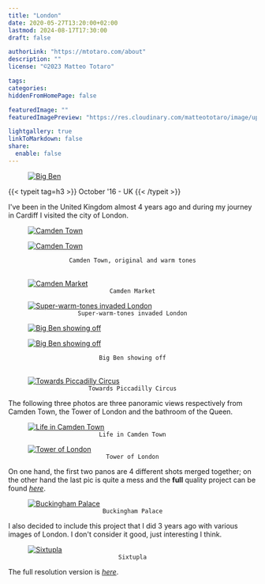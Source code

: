 ```yaml
---
title: "London"
date: 2020-05-27T13:20:00+02:00
lastmod: 2024-08-17T17:30:00
draft: false

authorLink: "https://mtotaro.com/about"
description: ""
license: "©2023 Matteo Totaro"

tags:
categories:
hiddenFromHomePage: false

featuredImage: ""
featuredImagePreview: "https://res.cloudinary.com/matteototaro/image/upload/london/3.jpg"

lightgallery: true
linkToMarkdown: false
share:
  enable: false
---
```


<div class="container-fluid">
    <div class="ratio-box fade-box">
        <figure>
          <a class="lightgallery" 
                  href="https://res.cloudinary.com/matteototaro/image/upload/london/111.jpg"
                  title="Big Ben"
                  data-thumbnail="https://res.cloudinary.com/matteototaro/image/upload/c_auto,w_auto/london/111.jpg"
                  data-sub-html="Big Ben">
                  <img class="lazyload blur-up"
                      src="https://res.cloudinary.com/matteototaro/image/upload/c_auto,w_auto/london/111.jpg"
                      alt="Big Ben"></a>
        </figure>
        {{< typeit tag=h3 >}} October '16 - UK {{< /typeit >}}
        <div class="col-md-8 col-md-push-2 no-padding-left" >
          <p>I've been in the United Kingdom almost 4 years ago and during my journey in Cardiff I visited the city of London.</p>
        </div>
      <div class="row">
            <div class="scroll-view">
              <div class="scroll-doc">
                <div class="scroll-item">
                  <div class="thumbnail">
                      <figure>
                        <a class="lightgallery" 
                                href="https://res.cloudinary.com/matteototaro/image/upload/london/3.jpg"
                                title="Camden Town"
                                data-thumbnail="https://res.cloudinary.com/matteototaro/image/upload/c_auto,w_auto/london/3.jpg"
                                data-sub-html="Camden Town">
                                <img class="lazyload blur-up"
                                    src="https://res.cloudinary.com/matteototaro/image/upload/c_auto,w_auto/london/3.jpg"
                                    alt="Camden Town"></a>
                      </figure>
                  </div>
                </div>
                <div class="scroll-item">
                  <div class="thumbnail">
                      <figure>
                        <a class="lightgallery" 
                                href="https://res.cloudinary.com/matteototaro/image/upload/london/44.jpg"
                                title="Camden Town"
                                data-thumbnail="https://res.cloudinary.com/matteototaro/image/upload/c_auto,w_auto/london/44.jpg"
                                data-sub-html="Camden Town">
                                <img class="lazyload blur-up"
                                    src="https://res.cloudinary.com/matteototaro/image/upload/c_auto,w_auto/london/44.jpg"
                                    alt="Camden Town"></a>
                      </figure>
                  </div>
                </div>
            </div>
        </div>
      </div>
      <figcaption class=image-caption style="text-align:center">
          <code>Camden Town, original and warm tones</code>
      </figcaption><br>
        <figure>
          <a class="lightgallery" 
                  href="https://res.cloudinary.com/matteototaro/image/upload/london/6.jpg"
                  title="Camden Market"
                  data-thumbnail="https://res.cloudinary.com/matteototaro/image/upload/c_auto,w_auto/london/6.jpg"
                  data-sub-html="Camden Market">
                  <img class="lazyload blur-up"
                      src="https://res.cloudinary.com/matteototaro/image/upload/c_auto,w_auto/london/6.jpg"
                      alt="Camden Market"></a>
              <figcaption class=image-caption style="text-align:center">
                <code>Camden Market</code>
              </figcaption>
        </figure>
        <figure>
          <a class="lightgallery" 
                  href="https://res.cloudinary.com/matteototaro/image/upload/london/7.jpg"
                  title="Super-warm-tones invaded London"
                  data-thumbnail="https://res.cloudinary.com/matteototaro/image/upload/c_auto,w_auto/london/7.jpg"
                  data-sub-html="Super-warm-tones invaded London">
                  <img class="lazyload blur-up"
                       src="https://res.cloudinary.com/matteototaro/image/upload/c_auto,w_auto/london/7.jpg"
                       alt="Super-warm-tones invaded London"></a>
              <figcaption class=image-caption style="text-align:center">
                <code>Super-warm-tones invaded London</code>
              </figcaption>
          </figure>
      <div class="row">
            <div class="scroll-view">
              <div class="scroll-doc">
                <div class="scroll-item">
                  <div class="thumbnail">
                    <figure>
                      <a class="lightgallery" 
                              href="https://res.cloudinary.com/matteototaro/image/upload/london/11.jpg"
                              title="Big Ben showing off"
                              data-thumbnail="https://res.cloudinary.com/matteototaro/image/upload/c_auto,w_auto/london/11.jpg"
                              data-sub-html="Big Ben showing off">
                              <img class="lazyload blur-up"
                                  src="https://res.cloudinary.com/matteototaro/image/upload/c_auto,w_auto/london/11.jpg"
                                  alt="Big Ben showing off"></a>
                    </figure>
                  </div>
                </div>
                <div class="scroll-item">
                  <div class="thumbnail">
                    <figure>
                      <a class="lightgallery" 
                              href="https://res.cloudinary.com/matteototaro/image/upload/london/8.jpg"
                              title="Big Ben showing off"
                              data-thumbnail="https://res.cloudinary.com/matteototaro/image/upload/c_auto,w_auto/london/8.jpg"
                              data-sub-html="Big Ben showing off">
                              <img class="lazyload blur-up"
                                  src="https://res.cloudinary.com/matteototaro/image/upload/c_auto,w_auto/london/8.jpg"
                                  alt="Big Ben showing off"></a>
                    </figure>
                  </div>
                </div>
            </div>
        </div>
      </div>
      <figcaption class=image-caption style="text-align:center">
          <code>Big Ben showing off</code>
      </figcaption><br>
        <figure>
          <a class="lightgallery" 
                  href="https://res.cloudinary.com/matteototaro/image/upload/london/9.jpg"
                  title="Towards Piccadilly Circus"
                  data-thumbnail="https://res.cloudinary.com/matteototaro/image/upload/c_auto,w_auto/london/9.jpg"
                  data-sub-html="Towards Piccadilly Circus">
                  <img class="lazyload blur-up"
                      src="https://res.cloudinary.com/matteototaro/image/upload/c_auto,w_auto/london/9.jpg"
                      alt="Towards Piccadilly Circus"></a>
              <figcaption class=image-caption style="text-align:center">
                 <code>Towards Piccadilly Circus</code>
              </figcaption>
        </figure>
        <div class="col-md-8 col-md-push-2 no-padding-left" >
          <p>The following three photos are three panoramic views respectively from Camden Town, the Tower of London and the bathroom of the Queen.</p>
        </div>
        <figure>
          <a class="lightgallery" 
                  href="https://res.cloudinary.com/matteototaro/image/upload/london/5.jpg"
                  title="Life in Camden Town"
                  data-thumbnail="https://res.cloudinary.com/matteototaro/image/upload/c_auto,w_auto/london/5.jpg"
                  data-sub-html="Life in Camden Town">
                  <img class="lazyload blur-up"
                      src="https://res.cloudinary.com/matteototaro/image/upload/c_auto,w_auto/london/5.jpg"
                      alt="Life in Camden Town"></a>
              <figcaption class=image-caption style="text-align:center">
                <code>Life in Camden Town</code>
              </figcaption>
        </figure>
        <figure>
          <a class="lightgallery" 
                  href="https://res.cloudinary.com/matteototaro/image/upload/london/10.jpg"
                  title="Tower of London"
                  data-thumbnail="https://res.cloudinary.com/matteototaro/image/upload/c_auto,w_auto/london/10.jpg"
                  data-sub-html="Tower of London">
                  <img class="lazyload blur-up"
                      src="https://res.cloudinary.com/matteototaro/image/upload/c_auto,w_auto/london/10.jpg"
                      alt="Tower of London"></a>
              <figcaption class=image-caption style="text-align:center">
                  <code>Tower of London</code>
              </figcaption>
        </figure>
        <div class="col-md-8 col-md-push-2 no-padding-left" >
          <p> On one hand, the first two panos are 4 different shots merged together; on the other hand the last pic is quite a mess and the <strong>full</strong> quality project can be found <a href="https://drive.google.com/file/d/1sIa2JbRFzuH99andlX49eVrF9cCUz8/view?usp=sharing"><i>here</i></a>.</p>
        </div>
        <figure>
          <a class="lightgallery"
                  href="https://res.cloudinary.com/matteototaro/image/upload/london/2.jpg"
                  title="Buckingham Palace"
                  data-thumbnail="https://res.cloudinary.com/matteototaro/image/upload/c_auto,w_auto/london/2.jpg"
                  data-sub-html="Buckingham Palace">
                  <img class="lazyload blur-up"
                      src="https://res.cloudinary.com/matteototaro/image/upload/c_auto,w_auto/london/2.jpg"
                      alt="Buckingham Palace"></a>
              <figcaption class=image-caption style="text-align:center">
                  <code>Buckingham Palace</code>
              </figcaption>
        </figure>
        <div class="col-md-8 col-md-push-2 no-padding-left" >
          <p>I also decided to include this project that I did 3 years ago with various images of London. I don't consider it good, just interesting I think.</p>
        </div>
        <figure>
          <a class="lightgallery"
                  href="https://res.cloudinary.com/matteototaro/image/upload/london/sixtupla.jpg"
                  title="Sixtupla"
                  data-thumbnail="https://res.cloudinary.com/matteototaro/image/upload/c_auto,w_auto/london/sixtupla.jpg"
                  data-sub-html="Sixtupla">
                  <img class="lazyload blur-up"
                      src="https://res.cloudinary.com/matteototaro/image/upload/c_auto,w_auto/london/sixtupla.jpg"
                      alt="Sixtupla"></a>
              <figcaption class=image-caption style="text-align:center">
                  <code>Sixtupla</code>
              </figcaption>
        </figure>
        <div class="col-md-8 col-md-push-2 no-padding-left" >
          <p>The full resolution version is <a href="https://drive.google.com/file/d/1kTo4QCHPyoSI9ekO2sQO7pvci7CyEHkZ/view?usp=sharing"><i>here</i></a>.</p>
        </div>
    </div>
</div>
